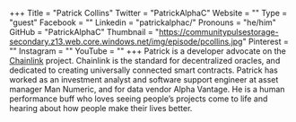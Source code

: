 +++
Title = "Patrick Collins"
Twitter = "PatrickAlphaC"
Website = ""
Type = "guest"
Facebook = ""
Linkedin = "patrickalphac/"
Pronouns = "he/him"
GitHub = "PatrickAlphaC"
Thumbnail = "https://communitypulsestorage-secondary.z13.web.core.windows.net/img/episode/pcollins.jpg"
Pinterest = ""
Instagram = ""
YouTube = ""
+++
Patrick is a developer advocate on the [Chainlink](https://chain.link/) project. Chainlink is the standard for decentralized oracles, and dedicated to creating universally connected smart contracts. Patrick has worked as an investment analyst and software support engineer at asset manager Man Numeric, and for data vendor Alpha Vantage. He is a human performance buff who loves seeing people’s projects come to life and hearing about how people make their lives better.

